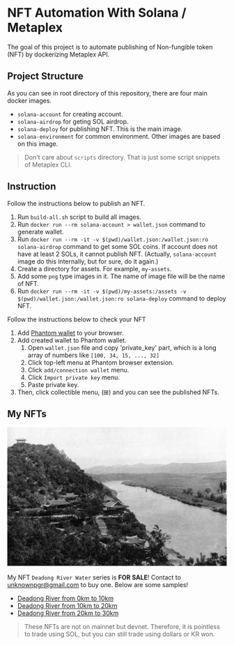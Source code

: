 # NFT Automation With Solana / Metaplex

The goal of this project is to automate publishing of Non-fungible token (NFT) by dockerizing Metaplex API.

## Project Structure

As you can see in root directory of this repository, there are four main docker images.

- `solana-account` for creating account.
- `solana-airdrop` for geting SOL airdrop.
- `solana-deploy` for publishing NFT. This is the main image.
- `solana-environment` for common environment. Other images are based on this image.

> Don't care about `scripts` directory. That is just some script snippets of Metaplex CLI.

## Instruction

Follow the instructions below to publish an NFT.

1. Run `build-all.sh` script to build all images.
1. Run `docker run --rm solana-account > wallet.json` command to generate wallet.
1. Run `docker run --rm -it -v $(pwd)/wallet.json:/wallet.json:ro solana-airdrop` command to get some SOL coins. If account does not have at least 2 SOLs, it cannot publish NFT. (Actually, `solana-account` image do this internally, but for sure, do it again.)
1. Create a directory for assets. For example, `my-assets`.
1. Add some `png` type images in it. The name of image file will be the name of NFT.
1. Run `docker run --rm -it -v $(pwd)/my-assets:/assets -v $(pwd)/wallet.json:/wallet.json:ro solana-deploy` command to deploy NFT.

Follow the instructions below to check your NFT

1. Add [Phantom wallet](https://phantom.app/) to your browser.
1. Add created wallet to Phantom wallet.
   1. Open `wallet.json` file and copy 'private_key' part, which is a long array of numbers like `[100, 34, 15, ..., 32]`
   1. Click top-left menu at Phantom browser extension.
   1. Click `add/connection wallet` menu.
   1. Click `Import private key` menu.
   1. Paste private key.
1. Then, click collectible menu, (⊞) and you can see the published NFTs.

## My NFTs

![Deadong River Water](./imgs/img.png)

My NFT `Deadong River Water` series is **FOR SALE**! Contact to [unknownpgr@gmail.com](unknownpgr@gmail.com) to buy one. Below are some samples!

- [Deadong River from 0km to 10km](https://solscan.io/token/B15HEhFdAQ7nDHTkaVbtJMuofQcsTRyFmX5Md4KKSZSL?cluster=devnet)
- [Deadong River from 10km to 20km](https://solscan.io/token/DuJhb4QPLiTYAsUir7ktFzn4PNMCHWAH7nDfnGT28SLA?cluster=devnet)
- [Deadong River from 20km to 30km](https://solscan.io/token/HcUA7PZw3R8VkoEvU4YHpwHqYLj7DyAeerhMZLgvrqDp?cluster=devnet)

> These NFTs are not on mainnet but devnet. Therefore, it is pointless to trade using SOL, but you can still trade using dollars or KR won.
